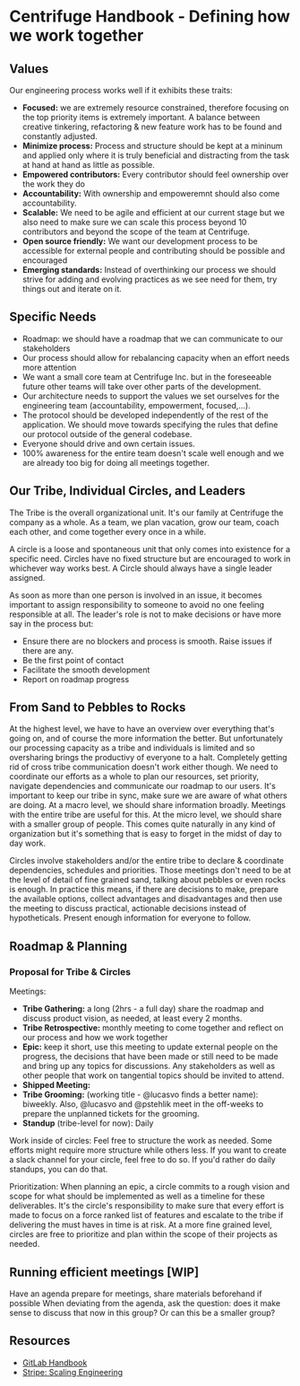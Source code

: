 # Centrifuge Handbook - Defining how we work together

## Values
Our engineering process works well if it exhibits these traits:
* **Focused:** we are extremely resource constrained, therefore focusing on the top priority  items is extremely important. A balance between creative tinkering, refactoring & new feature work has to be found and constantly adjusted. 
* **Minimize process:** Process and structure should be kept at a mininum and applied only where it is truly beneficial and distracting from the task at hand at hand as little as possible. 
* **Empowered contributors:** Every contributor should feel ownership over the work they do
* **Accountability:** With ownership and empoweremnt should also come accountability.
* **Scalable:** We need to be agile and efficient at our current stage but we also need to make sure we can scale this process beyond 10 contributors and beyond the scope of the team at Centrifuge.
* **Open source friendly:** We want our development process to be accessible for external people and contributing should be possible and encouraged
* **Emerging standards:** Instead of overthinking our process we should strive for adding and evolving practices as we see need for them, try things out and iterate on it.

## Specific Needs
* Roadmap: we should have a roadmap that we can communicate to our stakeholders
* Our process should allow for rebalancing capacity when an effort needs more attention
* We want a small core team at Centrifuge Inc. but in the foreseeable future other teams will take over other parts of the development. 
* Our architecture needs to support the values we set ourselves for the engineering team (accountability, empowerment, focused,...).
* The protocol should be developed independently of the rest of the application. We should move towards specifying the rules that define our protocol outside of the general codebase.
* Everyone should drive and own certain issues.
* 100% awareness for the entire team doesn't scale well enough and we are already too big for doing all meetings together.

## Our Tribe, Individual Circles, and Leaders
The Tribe is the overall organizational unit. It's our family at Centrifuge the company as a whole. As a team, we plan vacation, grow our team, coach each other, and come together every once in a while. 

A circle is a loose and spontaneous unit that only comes into existence for a specific need. Circles have no fixed structure but are encouraged to work in whichever way works best. A Circle should always have a single leader assigned.

As soon as more than one person is involved in an issue, it becomes important to assign responsibility to someone to avoid no one feeling responsible at all. The leader's role is not to make decisions or have more say in the process but:

* Ensure there are no blockers and process is smooth. Raise issues if there are any.
* Be the first point of contact
* Facilitate the smooth development
* Report on roadmap progress

## From Sand to Pebbles to Rocks
At the highest level, we have to have an overview over everything that's going on, and of course the more information the better. But unfortunately our processing capacity as a tribe and individuals is limited and so oversharing brings the productivy of everyone to a halt. Completely getting rid of cross tribe communication doesn't work either though. We need to coordinate our efforts as a whole to plan our resources, set priority, navigate dependencies and communicate our roadmap to our users. It's important to keep our tribe in sync, make sure we are aware of what others are doing. At a macro level, we should share information broadly. Meetings with the entire tribe are useful for this. At the micro level, we should share with a smaller group of people. This comes quite naturally in any kind of organization but it's something that is easy to forget in the midst of day to day work. 

Circles involve stakeholders and/or the entire tribe to declare & coordinate dependencies, schedules and priorities. Those meetings don't need to be at the level of detail of fine grained sand, talking about pebbles or even rocks is enough. In practice this means, if there are decisions to make, prepare the available options, collect advantages and disadvantages and then use the meeting to discuss practical, actionable decisions instead of hypotheticals. Present enough information for everyone to follow. 

## Roadmap & Planning
### Proposal for Tribe & Circles
Meetings:
* **Tribe Gathering:** a long (2hrs - a full day) share the roadmap and discuss product vision, as needed, at least every 2 months. 
* **Tribe Retrospective:** monthly meeting to come together and reflect on our process and how we work together
* **Epic:** keep it short, use this meeting to update external people on the progress, the decisions that have been made or still need to be made and bring up any topics for discussions. Any stakeholders as well as other people that work on tangential topics should be invited to attend.
* **Shipped Meeting:**
* **Tribe Grooming:** (working title - @lucasvo finds a better name): biweekly. Also, @lucasvo and @pstehlik meet in the off-weeks to prepare the unplanned tickets for the grooming.
* **Standup** (tribe-level for now): Daily

Work inside of circles:
Feel free to structure the work as needed. Some efforts might require more structure while others less. If you want to create a slack channel for your circle, feel free to do so. If you'd rather do daily standups, you can do that.

Prioritization:
When planning an epic, a circle commits to a rough vision and scope for what should be implemented as well as a timeline for these deliverables. It's the circle's responsibility to make sure that every effort is made to focus on a force ranked list of features and escalate to the tribe if delivering the must haves in time is at risk. At a more fine grained level, circles are free to prioritize and plan within the scope of their projects as needed. 

## Running efficient meetings [WIP]
Have an agenda
prepare for meetings, share materials beforehand if possible
When deviating from the agenda, ask the question: does it make sense to discuss that now in this group? Or can this be a smaller group?

## Resources
* [GitLab Handbook](https://about.gitlab.com/handbook/)
* [Stripe: Scaling Engineering](https://stripe.com/atlas/guides/scaling-eng)


